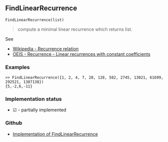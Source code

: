 ## FindLinearRecurrence

```
FindLinearRecurrence(list)
```

> compute a minimal linear recurrence which returns list.

See
* [Wikipedia - Recurrence relation](https://en.wikipedia.org/wiki/Recurrence_relation)
* [OEIS - Recurrence - Linear recurrences with constant coefficients](http://oeis.org/wiki/Recurrence#Linear_recurrences_with_constant_coefficients)

### Examples
 
```
>> FindLinearRecurrence({1, 2, 4, 7, 28, 128, 582, 2745, 13021, 61699, 292521, 1387138}) 
{5,-2,6,-11}
```






### Implementation status

* &#x2611; - partially implemented

### Github

* [Implementation of FindLinearRecurrence](https://github.com/axkr/symja_android_library/blob/master/symja_android_library/matheclipse-core/src/main/java/org/matheclipse/core/builtin/NumberTheory.java#L3036) 
